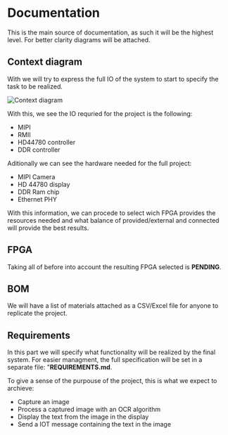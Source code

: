 # Documentation

This is the main source of documentation, as such it will be the highest level. For better clarity diagrams will be attached.

##  Context diagram

With we will try to express the full IO of the system to start to specify the task to be realized.

![Context diagram](ContextDiagram.png)

With this, we see the IO requried for the project is the following:
- MIPI
- RMII
- HD44780 controller
- DDR controller

Aditionally we can see the hardware needed for the full project:
- MIPI Camera
- HD 44780 display
- DDR Ram chip
- Ethernet PHY

With this information, we can procede to select wich FPGA provides the resources needed and what balance of provided/external and connected will provide the best results.

## FPGA

Taking all of before into account the resulting FPGA selected is **PENDING**.

## BOM

We will have a list of materials attached as a CSV/Excel file for anyone to replicate the project.

## Requirements

In this part we will specify what functionality will be realized by the final system. For easier managment, the full specification will be set in a separate file: "**REQUIREMENTS.md**.

To give a sense of the purpouse of the project, this is what we expect to archieve:
+ Capture an image
+ Process a captured image with an OCR algorithm
+ Display the text from the image in the display
+ Send a IOT message containing the text in the image


